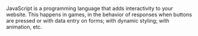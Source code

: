 JavaScript is a programming language that adds interactivity to your website. This happens in games, in the behavior of responses when buttons are pressed or with data entry on forms; with dynamic styling; with animation, etc.
